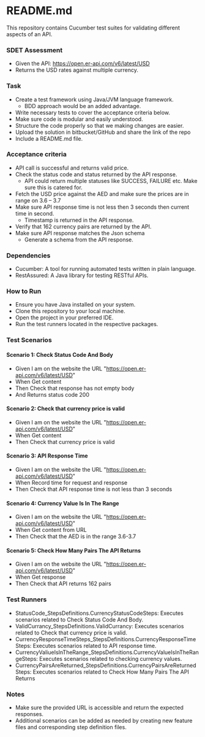 # README.md

This repository contains Cucumber test suites for validating different aspects of an API.

### SDET Assessment  
* Given the API: https://open.er-api.com/v6/latest/USD
* Returns the USD rates against multiple currency.

### Task

* Create a test framework using Java/JVM language framework.
  * BDD approach would be an added advantage.
* Write necessary tests to cover the acceptance criteria below.
* Make sure code is modular and easily understood.
* Structure the code properly so that we making changes are easier.
* Upload the solution in bitbucket/GitHub and share the link of the repo
* Include a README.md file.

### Acceptance criteria

* API call is successful and returns valid price.
* Check the status code and status returned by the API response.
  * API could return multiple statuses like SUCCESS, FAILURE etc. Make sure this is
  catered for.  
* Fetch the USD price against the AED and make sure the prices are in range on 3.6 – 3.7
* Make sure API response time is not less then 3 seconds then current time in second.
  * Timestamp is returned in the API response.
* Verify that 162 currency pairs are returned by the API.
* Make sure API response matches the Json schema
  * Generate a schema from the API response.

### Dependencies

* Cucumber: A tool for running automated tests written in plain language.
* RestAssured: A Java library for testing RESTful APIs.

### How to Run
* Ensure you have Java installed on your system.
* Clone this repository to your local machine.
* Open the project in your preferred IDE.
* Run the test runners located in the respective packages.

### Test Scenarios

#### Scenario 1: Check Status Code And Body
* Given I am on the website the URL "https://open.er-api.com/v6/latest/USD"
* When Get content
* Then Check that response has not empty body
* And Returns status code 200

#### Scenario 2: Check that currency price is valid
* Given I am on the website the URL "https://open.er-api.com/v6/latest/USD"
* When Get content
* Then Check that currency price is valid

#### Scenario 3: API Response Time
* Given I am on the website the URL "https://open.er-api.com/v6/latest/USD"
* When Record time for request and response
* Then Check that API response time is not less than 3 seconds

#### Scenario 4: Currency Value Is In The Range
* Given I am on the website the URL "https://open.er-api.com/v6/latest/USD"
* When Get content from URL
* Then Check that the AED is in the range 3.6-3.7

#### Scenario 5: Check How Many Pairs The API Returns
* Given I am on the website the URL "https://open.er-api.com/v6/latest/USD"
* When Get response
* Then Check that API returns 162 pairs

### Test Runners
* StatusCode_StepsDefinitions.CurrencyStatusCodeSteps: Executes scenarios related to Check Status Code And Body.
* ValidCurrancy_StepsDefinitions.ValidCurrancy: Executes scenarios related to Check that currency price is valid.
* CurrencyResponseTimeSteps_StepsDefinitions.CurrencyResponseTimeSteps: Executes scenarios related to API response time.
* CurrencyValiueIsInTheRange_StepsDefinitions.CurrencyValueIsInTheRangeSteps: Executes scenarios related to checking currency values.
* CurrencyPairsAreReturned_StepsDefinitions.CurrencyPairsAreReturnedSteps: Executes scenarios related to Check How Many Pairs The API Returns

### Notes
* Make sure the provided URL is accessible and return the expected responses.
* Additional scenarios can be added as needed by creating new feature files and corresponding step definition files.